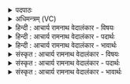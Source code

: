 <details><summary>पदपाठः</summary>

सः। इ꣡षु꣢꣯हस्तैः। इ꣡षु꣢꣯। ह꣣स्तैः। सः꣢। नि꣣षङ्गि꣡भिः꣢। नि꣣। सङ्गि꣡भिः꣢। व꣣शी꣢। स꣡ꣳस्र꣢꣯ष्टा। सम्। स्र꣣ष्टा। सः꣢। यु꣡धः꣢꣯। इ꣡न्द्रः꣢꣯। ग꣣णे꣡न꣢। स꣣ꣳसृष्टजि꣢त्। स꣣ꣳसृष्ट। जि꣢त्। सो꣡मपाः꣢। सो꣣म। पाः꣢। बा꣣हुश꣢र्द्धी। बा꣣हु। श꣢र्द्धी। उ꣣ग्र꣡ध꣢न्वा। उ꣣ग्र꣢। ध꣣न्वा। प्र꣡ति꣢꣯हिताभिः। प्र꣡ति꣢꣯। हि꣣ताभिः। अ꣡स्ता꣢꣯। १८५१। १
</details>

<details><summary>अधिमन्त्रम् (VC)</summary>

- इन्द्रः
- अप्रतिरथ ऐन्द्रः
- त्रिष्टुप्
- धैवतः
</details>

<details><summary>हिन्दी : आचार्य रामनाथ वेदालंकार - विषयः</summary>

आगे फिर उसी विषय का वर्णन है।
</details>

<details><summary>हिन्दी : आचार्य रामनाथ वेदालंकार - पदार्थः</summary>

पदार्थान्वयभाषाः -  (सः) वह देह में जन्मा हुआ जीवात्मा (इषुहस्तैः) शरपाणि योद्धाओं द्वारा, (सः) वह जीवात्मा (निषङ्गिभिः) तूणीरधारी योद्धाओं द्वारा (वशी) शत्रुओं को वश में करनेवाला होता है। (स इन्द्रः) वह वीर जीवात्मा (युधः) युद्धकर्ता शत्रु के (गणेन) दल के साथ (संस्रष्टा) टक्कर लेनेवाला होता है। (संसृष्टजित्) मुठभेड़ करनेवालों का विजेता, (सोमपाः) वीररस का पान करनेवाला,(बाहुशर्धी) बाहुबल से युक्त, (उग्रधन्वा) प्रचण्ड धनुषवाला और (प्रतिहिताभिः) प्रेरित बाणों से (अस्ता) शत्रुओं को धराशायी कर देनेवाला होता है ॥३॥
</details>

<details><summary>हिन्दी : आचार्य रामनाथ वेदालंकार - भावार्थः</summary>

भावार्थभाषाः -  कुशल सेनाध्यक्ष जैसे अपने शस्त्रास्त्रधारी योद्धाओं द्वारा बलवान् भी शत्रुओं को धराशायी कर देता है,वैसे ही देहधारी वीर जीवात्मा अपने पक्ष के वीरों को उद्बोधन देकर आन्तरिक और बाह्य सङ्ग्राम को शीघ्र ही जीत ले ॥३॥
</details>

<details><summary>संस्कृत : आचार्य रामनाथ वेदालंकार - विषयः</summary>

अथ पुनरपि स एव विषयो वर्ण्यते।
</details>

<details><summary>संस्कृत : आचार्य रामनाथ वेदालंकार - पदार्थः</summary>

पदार्थान्वयभाषाः -  (सः)असौ देहे गृहीतजन्मा जीवात्मा (इषुहस्तैः) शरपाणिभिः योद्धृभिः, (सः)असौ जीवात्मा (निषङ्गिभिः) तूणीरधारिभिः योद्धृभिः (वशी) शत्रूणां वशकरो जायते। (सः इन्द्रः) असौ वीरो जीवात्मा (युधः) युद्धकर्तुः शत्रोः (गणेन) बलेन सह(संस्रष्टा) संघर्षको जायते। (संसृष्टजित्) संघर्षकर्तॄणां जेता, (सोमपाः) वीररसस्य पाता, (बाहुशर्धी) बाहुबलयुक्तः (उग्रधन्वा) प्रचण्डधनुष्कः (प्रतिहिताभिः) प्रेरिताभिः इषुभिः (अस्ता) शत्रून् भूमौ प्रक्षेप्ता च भवति ॥३॥२
</details>

<details><summary>संस्कृत : आचार्य रामनाथ वेदालंकार - भावार्थः</summary>

भावार्थभाषाः -  कुशलः सेनाध्यक्षो यथा स्वकीयैः शस्त्रास्त्रधरैर्योद्धृभिर्बलवतोऽपि शत्रून् धराशायिनः करोति तथैव देहधारी वीरो जीवात्मा स्वपक्षीयान् वीरानुद्बोध्याभ्यन्तरं बाह्यं च सङ्ग्रामं सद्यो जयेत् ॥३॥
</details>